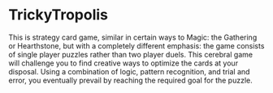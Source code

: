 # TrickyTropolis
This is strategy card game, similar in certain ways to Magic: the Gathering or Hearthstone, but with a completely different emphasis: the game consists of single player puzzles rather than two player duels.  This cerebral game will challenge you to find creative ways to optimize the cards at your disposal.  Using a combination of logic, pattern recognition, and trial and error, you eventually prevail by reaching the required goal for the puzzle.
